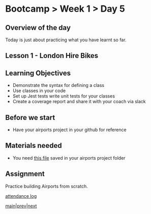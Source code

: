 # Bootcamp > Week 1 > Day 5

## Overview of the day

Today is just about practicing what you have learnt so far.

## Lesson 1 - London Hire Bikes

## Learning Objectives

* Demonstrate the syntax for defining a class
* Use classes in your code
* Set up Jest tests write unit tests for your classes
* Create a coverage report and share it with your coach via slack

## Before we start

* Have your airports project in your github for reference

## Materials needed

* You need [this file](https://github.com/mwgg/Airports/blob/master/airports.json) saved in your airports project folder

## Assignment

Practice building Airports from scratch.

[attendance log](https://applied.whitehat.org.uk/mod/questionnaire/complete.php?id=6702)

[main](/swe)|[prev](/swe/bootcamp/wk1/day4.html)|[next](/swe/bootcamp/wk2/day1.html)

